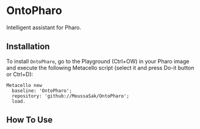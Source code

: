 # OntoPharo

Intelligent assistant for Pharo.

## Installation

To install `OntoPharo`, go to the Playground (Ctrl+OW) in your Pharo image and execute the following Metacello script (select it and press Do-it button or Ctrl+D):
```smalltalk
Metacello new
  baseline: 'OntoPharo';
  repository: 'github://MoussaSak/OntoPharo';
  load.
```

## How To Use
